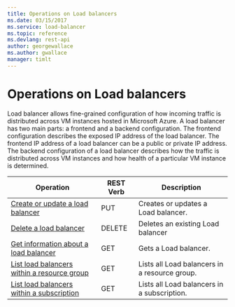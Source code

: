 ```yaml
---
title: Operations on Load balancers
ms.date: 03/15/2017
ms.service: load-balancer
ms.topic: reference
ms.devlang: rest-api
author: georgewallace
ms.author: gwallace
manager: timlt
---
```

# Operations on Load balancers

Load balancer allows fine-grained configuration of how incoming traffic is distributed across VM instances hosted in Microsoft Azure. A load balancer has two main parts: a frontend and a backend configuration. The frontend configuration describes the exposed IP address of the load balancer. The frontend IP address of a load balancer can be a public or private IP address. The backend configuration of a load balancer describes how the traffic is distributed across VM instances and how health of a particular VM instance is determined.  

| Operation | REST Verb | Description | 
|---------|---------|-----------|
| [Create or update a load balancer](create-or-update-a-load-balancer.md)   |  PUT | Creates or updates a Load balancer. | 
| [Delete a load balancer](delete-a-load-balancer.md)    |  DELETE | Deletes an existing Load balancer |  
| [Get information about a load balancer ](get-information-about-a-load-balancer.md)    |  GET | Gets a Load balancer. | 
| [List load balancers within a resource group](list-load-balancers-within-a-resource-group.md)   |  GET | Lists all Load balancers in a resource group. |  
| [List load balancers within a subscription](list-load-balancers-within-a-subscription.md) |  GET | Lists all Load balancers in a subscription. |    
